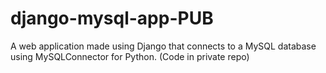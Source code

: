 # django-mysql-app-PUB
A web application made using Django that connects to a MySQL database using MySQLConnector for Python. (Code in private repo)
